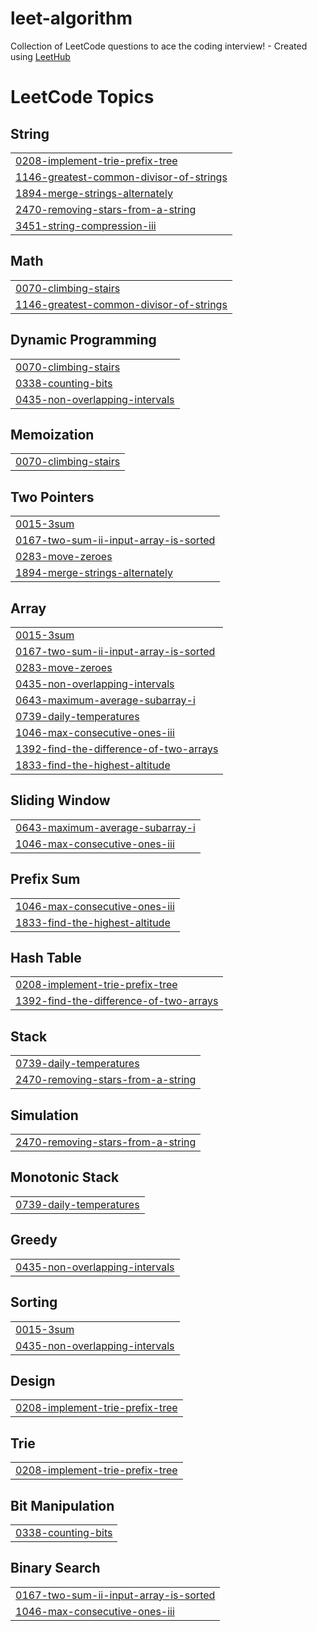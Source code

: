 # leet-algorithm
Collection of LeetCode questions to ace the coding interview! - Created using [LeetHub](https://github.com/QasimWani/LeetHub)

<!---LeetCode Topics Start-->
# LeetCode Topics
## String
|  |
| ------- |
| [0208-implement-trie-prefix-tree](https://github.com/economyjang/leet-algorithm/tree/master/0208-implement-trie-prefix-tree) |
| [1146-greatest-common-divisor-of-strings](https://github.com/economyjang/leet-algorithm/tree/master/1146-greatest-common-divisor-of-strings) |
| [1894-merge-strings-alternately](https://github.com/economyjang/leet-algorithm/tree/master/1894-merge-strings-alternately) |
| [2470-removing-stars-from-a-string](https://github.com/economyjang/leet-algorithm/tree/master/2470-removing-stars-from-a-string) |
| [3451-string-compression-iii](https://github.com/economyjang/leet-algorithm/tree/master/3451-string-compression-iii) |
## Math
|  |
| ------- |
| [0070-climbing-stairs](https://github.com/economyjang/leet-algorithm/tree/master/0070-climbing-stairs) |
| [1146-greatest-common-divisor-of-strings](https://github.com/economyjang/leet-algorithm/tree/master/1146-greatest-common-divisor-of-strings) |
## Dynamic Programming
|  |
| ------- |
| [0070-climbing-stairs](https://github.com/economyjang/leet-algorithm/tree/master/0070-climbing-stairs) |
| [0338-counting-bits](https://github.com/economyjang/leet-algorithm/tree/master/0338-counting-bits) |
| [0435-non-overlapping-intervals](https://github.com/economyjang/leet-algorithm/tree/master/0435-non-overlapping-intervals) |
## Memoization
|  |
| ------- |
| [0070-climbing-stairs](https://github.com/economyjang/leet-algorithm/tree/master/0070-climbing-stairs) |
## Two Pointers
|  |
| ------- |
| [0015-3sum](https://github.com/economyjang/leet-algorithm/tree/master/0015-3sum) |
| [0167-two-sum-ii-input-array-is-sorted](https://github.com/economyjang/leet-algorithm/tree/master/0167-two-sum-ii-input-array-is-sorted) |
| [0283-move-zeroes](https://github.com/economyjang/leet-algorithm/tree/master/0283-move-zeroes) |
| [1894-merge-strings-alternately](https://github.com/economyjang/leet-algorithm/tree/master/1894-merge-strings-alternately) |
## Array
|  |
| ------- |
| [0015-3sum](https://github.com/economyjang/leet-algorithm/tree/master/0015-3sum) |
| [0167-two-sum-ii-input-array-is-sorted](https://github.com/economyjang/leet-algorithm/tree/master/0167-two-sum-ii-input-array-is-sorted) |
| [0283-move-zeroes](https://github.com/economyjang/leet-algorithm/tree/master/0283-move-zeroes) |
| [0435-non-overlapping-intervals](https://github.com/economyjang/leet-algorithm/tree/master/0435-non-overlapping-intervals) |
| [0643-maximum-average-subarray-i](https://github.com/economyjang/leet-algorithm/tree/master/0643-maximum-average-subarray-i) |
| [0739-daily-temperatures](https://github.com/economyjang/leet-algorithm/tree/master/0739-daily-temperatures) |
| [1046-max-consecutive-ones-iii](https://github.com/economyjang/leet-algorithm/tree/master/1046-max-consecutive-ones-iii) |
| [1392-find-the-difference-of-two-arrays](https://github.com/economyjang/leet-algorithm/tree/master/1392-find-the-difference-of-two-arrays) |
| [1833-find-the-highest-altitude](https://github.com/economyjang/leet-algorithm/tree/master/1833-find-the-highest-altitude) |
## Sliding Window
|  |
| ------- |
| [0643-maximum-average-subarray-i](https://github.com/economyjang/leet-algorithm/tree/master/0643-maximum-average-subarray-i) |
| [1046-max-consecutive-ones-iii](https://github.com/economyjang/leet-algorithm/tree/master/1046-max-consecutive-ones-iii) |
## Prefix Sum
|  |
| ------- |
| [1046-max-consecutive-ones-iii](https://github.com/economyjang/leet-algorithm/tree/master/1046-max-consecutive-ones-iii) |
| [1833-find-the-highest-altitude](https://github.com/economyjang/leet-algorithm/tree/master/1833-find-the-highest-altitude) |
## Hash Table
|  |
| ------- |
| [0208-implement-trie-prefix-tree](https://github.com/economyjang/leet-algorithm/tree/master/0208-implement-trie-prefix-tree) |
| [1392-find-the-difference-of-two-arrays](https://github.com/economyjang/leet-algorithm/tree/master/1392-find-the-difference-of-two-arrays) |
## Stack
|  |
| ------- |
| [0739-daily-temperatures](https://github.com/economyjang/leet-algorithm/tree/master/0739-daily-temperatures) |
| [2470-removing-stars-from-a-string](https://github.com/economyjang/leet-algorithm/tree/master/2470-removing-stars-from-a-string) |
## Simulation
|  |
| ------- |
| [2470-removing-stars-from-a-string](https://github.com/economyjang/leet-algorithm/tree/master/2470-removing-stars-from-a-string) |
## Monotonic Stack
|  |
| ------- |
| [0739-daily-temperatures](https://github.com/economyjang/leet-algorithm/tree/master/0739-daily-temperatures) |
## Greedy
|  |
| ------- |
| [0435-non-overlapping-intervals](https://github.com/economyjang/leet-algorithm/tree/master/0435-non-overlapping-intervals) |
## Sorting
|  |
| ------- |
| [0015-3sum](https://github.com/economyjang/leet-algorithm/tree/master/0015-3sum) |
| [0435-non-overlapping-intervals](https://github.com/economyjang/leet-algorithm/tree/master/0435-non-overlapping-intervals) |
## Design
|  |
| ------- |
| [0208-implement-trie-prefix-tree](https://github.com/economyjang/leet-algorithm/tree/master/0208-implement-trie-prefix-tree) |
## Trie
|  |
| ------- |
| [0208-implement-trie-prefix-tree](https://github.com/economyjang/leet-algorithm/tree/master/0208-implement-trie-prefix-tree) |
## Bit Manipulation
|  |
| ------- |
| [0338-counting-bits](https://github.com/economyjang/leet-algorithm/tree/master/0338-counting-bits) |
## Binary Search
|  |
| ------- |
| [0167-two-sum-ii-input-array-is-sorted](https://github.com/economyjang/leet-algorithm/tree/master/0167-two-sum-ii-input-array-is-sorted) |
| [1046-max-consecutive-ones-iii](https://github.com/economyjang/leet-algorithm/tree/master/1046-max-consecutive-ones-iii) |
<!---LeetCode Topics End-->